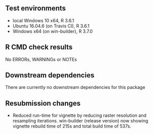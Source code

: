 ## Test environments
* local Windows 10 x64, R 3.6.1
* Ubuntu 16.04.6 (on Travis CI), R 3.6.1
* Windows x64 (on win-builder), R 3.7.0

## R CMD check results
No ERRORs, WARNINGs or NOTEs 

## Downstream dependencies
There are currently no downstream dependencies for this package

## Resubmission changes
* Reduced run-time for vignette by reducing raster resolution and resampling iterations. win-builder (release version) now showing vignette rebuild time of 215s and total build time of 537s.
